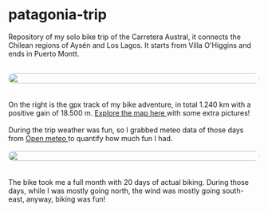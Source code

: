 # patagonia-trip

Repository of my solo bike trip of the Carretera Austral, it connects the Chilean regions of Aysén and Los Lagos. It starts from Villa O'Higgins and ends in Puerto Montt.
<br><br>
<div style="display: flex; justify-content: center;">
  <img src="https://github.com/user-attachments/assets/9905ee4b-1a54-4562-8038-e2d5c2196f86" width="100%" style="border-radius: 40px;"/>
</div>
<br><br>
On the right is the gpx track of my bike adventure, in total 1.240 km with a positive gain of 18.500 m.
<a href="https://filippo1993.github.io/garmin-myruns/gps_trip.html" target="_blank">Explore the map here </a> with some extra pictures!
<br><br>
During the trip weather was fun, so I grabbed meteo data of those days from <a href="https://open-meteo.com" target="_blank">Open meteo </a> to quantify how much fun I had.
<br><br>
<div style="display: flex; justify-content: center;">
  <img src="[https://github.com/user-attachments/assets/9905ee4b-1a54-4562-8038-e2d5c2196f86](https://github.com/user-attachments/assets/60015f74-f31a-4795-828f-6623fc7f37b2)" width="100%" style="border-radius: 40px;"/>
</div>
<br><br>
The bike took me a full month with 20 days of actual biking. During those days, while I was mostly going north, the wind was mostly going south-east, anyway, biking was fun!
